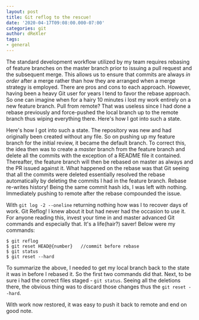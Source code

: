 ```yaml
---
layout: post
title: Git reflog to the rescue!
date: '2020-04-17T09:08:00.000-07:00'
categories: git
author: dReXler
tags:
- general 
---
```


The standard development workflow utilized by my team requires rebasing of feature branches on the master branch prior to issuing a pull request and the subsequent merge. This allows us to ensure that commits are always *in order* after a merge rather than how they are arranged when a merge strategy is employed. There are pros and cons to each approach. However, having been a heavy Git user for years I tend to favor the rebase approach. So one can imagine when for a hairy 10 minutes i lost my work entirely on a new feature branch. Pull from remote? That was useless since I had done a rebase previously and force-pushed the local branch up to the remote branch thus wiping everything there. Here's how I got into such a state. 

Here's how I got into such a state. The repository was new and had originally been created without any file. So on pushing up my feature branch for the initial review, it became the default branch. To correct this, the idea then was to create a *master* branch from the feature branch and delete all the commits with the exception of a README file it contained. Thereafter, the feature branch will then be rebased on master as always and the PR issued against it.  What happened on the rebase was that Git seeing that all the commits were deleted essentially resolved the rebase automatically by deleting the commits I had in the feature branch. Rebase re-writes history! Being the same commit hash ids, I was left with nothing. Immediately pushing to remote after the rebase compounded the issue.

With `git log -2 --oneline` returning nothing how was I to recover days of work. Git Reflog! I knew about it but had never had the occasion to use it. For anyone reading this, invest your time in and master advanced Git commands and especially that. It's a life(hair?) saver!  Below were my commands: 

```
$ git reflog 
$ git reset HEAD@{number}   //commit before rebase
$ git status
$ git reset --hard 
```

To summarize the above, I needed to get my local branch back to the state it was in before I rebased it. So the first two commands did that. 
Next, to be sure i had the correct files staged - `git status`. Seeing all the deletions there, the obvious thing was to discard those changes thus the `git reset --hard`.  

With work now restored, it was easy to push it back to remote and end on good note. 